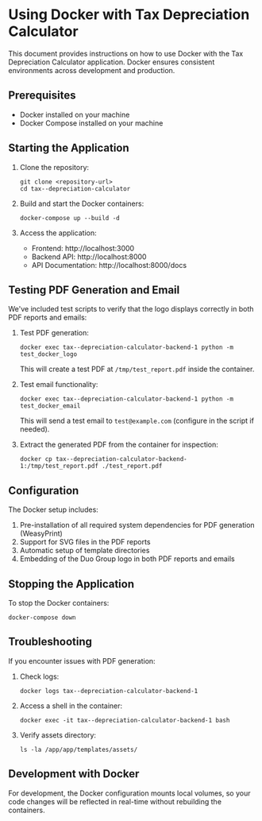 # Using Docker with Tax Depreciation Calculator

This document provides instructions on how to use Docker with the Tax Depreciation Calculator application. Docker ensures consistent environments across development and production.

## Prerequisites

- Docker installed on your machine
- Docker Compose installed on your machine

## Starting the Application

1. Clone the repository:
   ```
   git clone <repository-url>
   cd tax--depreciation-calculator
   ```

2. Build and start the Docker containers:
   ```
   docker-compose up --build -d
   ```

3. Access the application:
   - Frontend: http://localhost:3000
   - Backend API: http://localhost:8000
   - API Documentation: http://localhost:8000/docs

## Testing PDF Generation and Email

We've included test scripts to verify that the logo displays correctly in both PDF reports and emails:

1. Test PDF generation:
   ```
   docker exec tax--depreciation-calculator-backend-1 python -m test_docker_logo
   ```
   This will create a test PDF at `/tmp/test_report.pdf` inside the container.

2. Test email functionality:
   ```
   docker exec tax--depreciation-calculator-backend-1 python -m test_docker_email
   ```
   This will send a test email to `test@example.com` (configure in the script if needed).

3. Extract the generated PDF from the container for inspection:
   ```
   docker cp tax--depreciation-calculator-backend-1:/tmp/test_report.pdf ./test_report.pdf
   ```

## Configuration

The Docker setup includes:

1. Pre-installation of all required system dependencies for PDF generation (WeasyPrint)
2. Support for SVG files in the PDF reports
3. Automatic setup of template directories
4. Embedding of the Duo Group logo in both PDF reports and emails

## Stopping the Application

To stop the Docker containers:
```
docker-compose down
```

## Troubleshooting

If you encounter issues with PDF generation:

1. Check logs:
   ```
   docker logs tax--depreciation-calculator-backend-1
   ```

2. Access a shell in the container:
   ```
   docker exec -it tax--depreciation-calculator-backend-1 bash
   ```

3. Verify assets directory:
   ```
   ls -la /app/app/templates/assets/
   ```

## Development with Docker

For development, the Docker configuration mounts local volumes, so your code changes will be reflected in real-time without rebuilding the containers. 